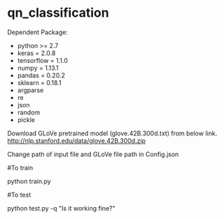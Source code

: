 # qn_classification
Dependent Package:
* python >= 2.7
* keras = 2.0.8
* tensorflow = 1.1.0
* numpy = 1.13.1
* pandas = 0.20.2
* sklearn = 0.18.1
* argparse
* re
* json
* random
* pickle


Download GLoVe pretrained model (glove.42B.300d.txt) from below link.
http://nlp.stanford.edu/data/glove.42B.300d.zip

Change path of input file and GLoVe file path in Config.json

#To train

python train.py

#To test

python test.py -q "Is it working fine?"

